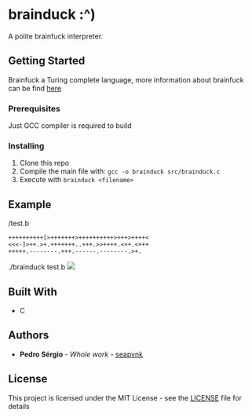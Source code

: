 
# brainduck :^)
A polite brainfuck interpreter.

## Getting Started

Brainfuck a Turing complete language, more information about brainfuck can be find [here](https://esolangs.org/wiki/Brainfuck)

### Prerequisites

Just GCC compiler is required to build

### Installing

 1. Clone this repo
 2. Compile the main file with: 
 `gcc -o brainduck src/brainduck.c` 
 3. Execute with `brainduck <filename>`

## Example
/test.b
````
++++++++++[>+++++++>++++++++++>+++>++++<
<<<-]>++.>+.+++++++..+++.>>++++.<++.<+++
+++++.--------.+++.------.--------.>+.
````
./brainduck test.b
![](https://github.com/seapvnk/brainduck/blob/master/assets/output.png?raw=true)

## Built With

* C 

## Authors

* **Pedro Sérgio** - *Whole work* - [seapvnk](https://github.com/seapvnk)


## License

This project is licensed under the MIT License - see the [LICENSE](LICENSE) file for details
